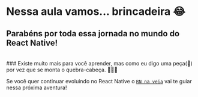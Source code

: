 # Nessa aula vamos... brincadeira 😂

## Parabéns por toda essa jornada no mundo do React Native! 

<br/>
### Existe muito mais para você aprender, mas como eu digo uma peça(🧩) por vez que se monta o quebra-cabeça. 🎉🎉🎉

<br/>

Se você quer continuar evoluindo no React Native o [`RN na veia`](https://www.catapulta.club/) vai te guiar nessa próxima aventura!
